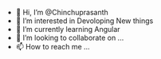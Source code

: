 - 👋 Hi, I’m @Chinchuprasanth
- 👀 I’m interested in Devoloping New things
- 🌱 I’m currently learning Angular
- 💞️ I’m looking to collaborate on ...
- 📫 How to reach me ...

<!---
Chinchuprasanth/Chinchuprasanth is a ✨ special ✨ repository because its `README.md` (this file) appears on your GitHub profile.
You can click the Preview link to take a look at your changes.
--->
